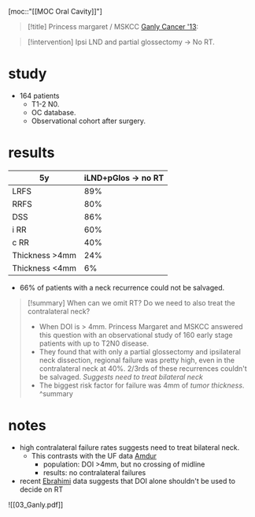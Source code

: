 [moc::"[[MOC Oral Cavity]]"]
>[!title]
> Princess margaret / MSKCC [Ganly Cancer '13](https://onlinelibrary.wiley.com/doi/full/10.1002/cncr.27872):  

>[!intervention] 
> Ipsi LND and partial glossectomy → No RT.  

# study
- 164 patients
	- T1-2 N0.
	- OC database.
	- Observational cohort after surgery.
# results
| 5y             | iLND+pGlos -> no RT | 
| -------------- | ------------------- |
| LRFS           | 89%                 |
| RRFS           | 80%                 |
| DSS            | 86%                 |
| i RR           | 60%                 |
| c RR           | 40%                 |
| Thickness >4mm | 24%                 |
| Thickness <4mm | 6%                  |
- 66% of patients with a neck recurrence could not be salvaged.

>[!summary] 
> When can we omit RT? Do we need to also treat the contralateral neck?
> - When DOI is > 4mm. Princess Margaret and MSKCC answered this question with an observational study of 160 early stage patients with up to T2N0 disease. 
> - They found that with only a partial glossectomy and ipsilateral neck dissection, regional failure was pretty high, even in the contralateral neck at 40%. 2/3rds of these recurrences couldn't be salvaged. *Suggests need to treat bilateral neck*
> - The biggest risk factor for failure was 4mm of *tumor thickness*. 
>^summary

# notes
- high contralateral failure rates suggests need to treat bilateral neck. 
	- This contrasts with the UF data [Amdur](https://pubmed.ncbi.nlm.nih.gov/30234502/) 
		- population: DOI >4mm, but no crossing of midline
		- results: no contralateral failures 
- recent [Ebrahimi](https://europepmc.org/article/PMC/6563806#free-full-text) data suggests that DOI alone shouldn't be used to decide on RT

![[03_Ganly.pdf]]
